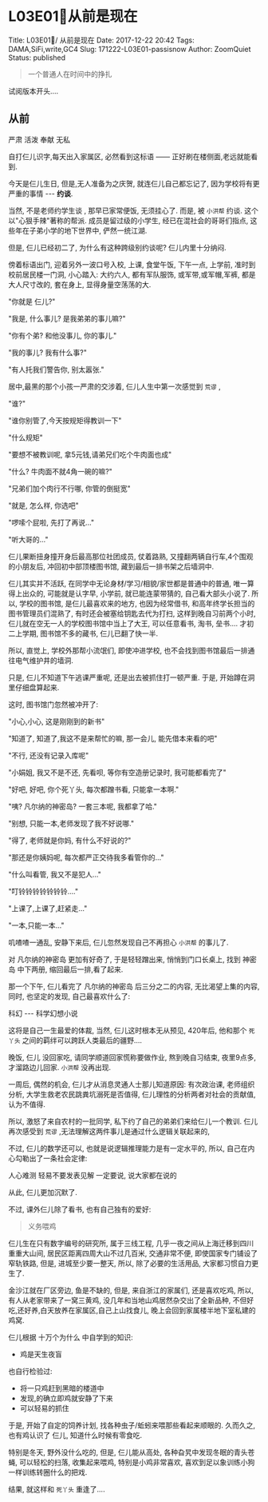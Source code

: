 # L03E01🐙从前是现在

  Title: L03E01🐙/ 从前是现在
  Date: 2017-12-22 20:42
  Tags: DAMA,SiFi,write,GC4
  Slug: 171222-L03E01-passisnow
  Author: ZoomQuiet
  Status: published


> 一个普通人在时间中的挣扎

试阅版本开头....

## 从前

  严肃 活泼 奉献 无私

自打仨儿识字,每天出入家属区,
必然看到这标语 —— 正好刷在楼侧面,老远就能看到.

今天是仨儿生日,
但是,无人准备为之庆贺, 
就连仨儿自己都忘记了,
因为学校将有更严重的事情 --- **约谈**.

当然, 不是老师约学生谈 , 那早已家常便饭, 无须挂心了.
而是, 被 `小洪帮` 约谈.
这个以"心狠手辣"著称的帮派.
成员是留过级的小学生,
经已在混社会的哥哥们指点,
这些年在子弟小学的地下世界中,
俨然一统江湖.

但是, 仨儿已经初二了, 为什么有这种跨级别约谈呢?
仨儿内里十分纳闷.

傍着标语出门, 迎着另外一波口号入校,
上课, 食堂午饭,
下午一点, 上学前, 准时到校前居民楼一门洞,
小心踏入:
大约六人, 都有军队服饰, 或军带,或军帽,军裤,
都是大人尺寸改的, 套在身上, 显得身量空荡荡的大.

"你就是 仨儿?"

"我是, 什么事儿? 是我弟弟的事儿嘛?"

"你有个弟? 和他没事儿, 你的事儿."

"我的事儿? 我有什么事?"

"有人托我们警告你, 别太嚣张."

居中,最黑的那个小孩一严肃的交涉着,
仨儿人生中第一次感觉到 `荒谬` ,

"谁?"

"谁你别管了,今天按规矩得教训一下"

"什么规矩"

"要想不被教训呢, 拿5元钱,请弟兄们吃个牛肉面也成"

"什么? 牛肉面不就4角一碗的嘛?"

"兄弟们加个肉行不行哪, 你管的倒挺宽"

"就是, 怎么样, 你选吧"

"啰嗦个屁啦, 先打了再说…"

"听大哥的..."

仨儿果断扭身撞开身后最高那位社团成员,
仗着路熟, 又撞翻两辆自行车,4个围观的小朋友后,
冲回初中部顶楼图书馆,
藏到最后一排书架之后墙洞中.

仨儿其实并不活跃, 在同学中无论身材/学习/相貌/家世都是普通中的普通, 
唯一算得上出众的, 可能就是认字早,
小学前, 就已能连蒙带猜的, 自己看大部头小说了.
所以, 学校的图书馆, 是仨儿最喜欢来的地方,
也因为经常借书, 和高年终学长担当的图书管理员们混熟了, 有时还会被塞给钥匙去代为打扫,
这样到晚自习前两个小时,
仨儿就在空无一人的学校图书馆中当上了大王,
可以任意看书, 淘书, 垒书....
才初二上学期, 图书馆不多的藏书, 仨儿已翻了快一半.

所以, 直觉上, 学校外那帮小流氓们, 即使冲进学校,
也不会找到图书馆最后一排通往电气维护井的墙洞.

只是, 仨儿不知道下午逃课严重呢,
还是出去被抓住打一顿严重.
于是, 开始蹲在洞里仔细盘算起来.

这时, 图书馆门忽然被冲开了:

"小心,小心, 这是刚刚到的新书"

"知道了, 知道了,我这不是来帮忙的嘛, 那一会儿, 能先借本来看的吧"

"不行, 还没有记录入库呢"

"小娟姐, 我又不是不还, 先看呗, 等你有空造册记录时, 我可能都看完了"

"好吧, 好吧, 你个死丫头, 每次都蹭书看, 只能拿一本啊."

"咦? 凡尔纳的神密岛? 一套三本呢, 我都拿了哈."

"别想, 只能一本,老师发现了我不好说哪."

"得了, 老师就是你妈, 有什么不好说的?"

"那还是你姨妈呢, 每次都严正交待我多看管你的..."

"什么叫看管, 我又不是犯人…"

"叮铃铃铃铃铃铃铃...."

"上课了,上课了,赶紧走…"

"一本,只能一本…"

叽喳喳一通乱, 安静下来后, 仨儿忽然发现自己不再担心 `小洪帮` 的事儿了.

对 凡尔纳的神密岛 更加有好奇了,
于是轻轻蹭出来,
悄悄到门口长桌上, 找到 神密岛 中下两册,
缩回最后一排,看了起来.

那一个下午, 仨儿看完了 凡尔纳的神密岛 后三分之二的内容, 无比渴望上集的内容,
同时, 也坚定的发现, 自己最喜欢什么了:

  科幻 --- 科学幻想小说

这将是自己一生最爱的体裁,
当然, 仨儿这时根本无从预见, 420年后,
他和那个 `死丫头` 之间的羁绊可以跨跃人类最后的疆野....

晚饭, 仨儿 没回家吃, 请同学顺道回家慌称要做作业,
熬到晚自习结束, 夜里9点多, 才溜路边儿回家.
`小洪帮` 没再出现.

一周后, 偶然的机会, 仨儿才从消息灵通人士那儿知道原因:
有次政治课,
老师组织分析, 大学生救老农民跳粪坑溺死是否值得,
仨儿理性的分析两者对社会的贡献值,
认为不值得.

所以, 激怒了来自农村的一批同学,
私下约了自己的弟弟们来给仨儿一个教训.
仨儿再次感受到 `荒谬` ,无法理解这两件事儿是通过什么逻辑关联起来的,

不过, 仨儿的数学还可以, 也就是说逻辑推理能力是有一定水平的,
所以, 自己在内心勾勒出了一条社会定律:

  人心难测
  轻易不要发表见解
  一定要说, 说大家都在说的

从此, 仨儿更加沉默了.

不过, 课外仨儿除了看书, 也有自己独有的爱好:
> 义务喂鸡

仨儿生在只有数字编号的研究所,
属于三线工程, 几乎一夜之间从上海迁移到四川重重大山间,
居民区距离四周大山不过几百米,
交通非常不便, 即使国家专门铺设了窄轨铁路,
但是, 进城至少要一整天,
所以, 除了必要的生活用品, 大家都习惯自力更生了.

金沙江就在厂区旁边, 鱼是不缺的,
但是, 来自浙江的家属们, 还是喜欢吃鸡,
所以, 有人从老家带来了一窝三黄鸡,
没几年和当地山鸡居然杂交出了全新品种,
不但好吃,还好养,白天放养在家属区,自己上山找食儿,
晚上会回到家属楼半地下室私建的鸡窝.

仨儿根据 十万个为什么 中自学到的知识:

- 鸡是天生夜盲

也自行检验过:

- 将一只鸡赶到黑暗的楼道中
- 发现,的确立即鸡就安静了下来
- 可以轻易的抓住

于是, 开始了自定的饲养计划, 找各种虫子/蚯蚓来喂那些看起来顺眼的.
久而久之, 也有鸡认识了 仨儿,
知道什么时候有零食吃.

特别是冬天, 野外没什么吃的,
但是, 仨儿能从高处, 各种旮旯中发现冬眠的青头苍蝇,
可以轻松的扫落, 收集起来喂鸡,
特别是小鸡非常喜欢, 
喜欢到足以象训练小狗一样训练转圈什么的把戏.

结果, 就这样和  `死丫头`  重逢了....








